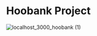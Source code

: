 
<h1>Hoobank Project</h1>

![localhost_3000_hoobank (1)](https://user-images.githubusercontent.com/96807782/221400028-f7f79f17-059a-4653-be9f-cb3188f95849.png)
